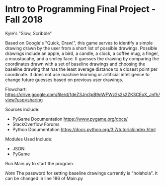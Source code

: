 # Intro to Programming Final Project - Fall 2018

Kyle's "Slow, Scribble"

Based on Google's "Quick, Draw!", this game serves to identify a
simple drawing drawn by the user from a short list of possible
drawings. Possible drawings include an apple, a bird, a candle,
a clock, a coffee mug, a finger, a moustacahe, and a smiley face.
It guesses the drawing by comparing the coordinates drawn with a
set of baseline drawings and choosing the baseline drawing that
has the least average distance to a closest point per coordinate.
It does not use machine learning or artificial intelligence to
change future guesses based on previous user drawings.

Flowchart:
https://drive.google.com/file/d/1deZ3Jm3pB9oWFWz2s2s2ZK3CEoX_Jnfh/view?usp=sharing

Sources include:
* PyGame Documentation https://www.pygame.org/docs/
* StackOverflow Forums
* Python Documentation https://docs.python.org/3.7/tutorial/index.html

Modules Used Include:
* JSON
* PyGame

Run Main.py to start the program.

*Note* The password for setting baseline drawings currently is
"holahola". It can be changed in line 186 of Main.py